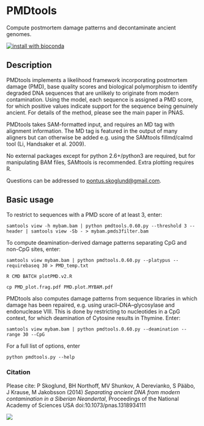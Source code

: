 # PMDtools
Compute postmortem damage patterns and decontaminate ancient genomes. 

[![install with bioconda](https://img.shields.io/badge/install%20with-bioconda-brightgreen.svg?style=flat-square)](http://bioconda.github.io/recipes/pmdtools/README.html)


## Description

PMDtools implements a likelihood framework incorporating postmortem damage (PMD), base quality scores and biological polymorphism to identify degraded DNA sequences that are unlikely to originate from modern contamination. Using the model, each sequence is assigned a PMD score, for which positive values indicate support for the sequence being genuinely ancient. For details of the method, please see the main paper in PNAS.

PMDtools takes SAM-formatted input, and requires an MD tag with alignment information. The MD tag is featured in the output of many aligners but can otherwise be added e.g. using the SAMtools fillmd/calmd tool (Li, Handsaker et al. 2009).

No external packages except for python 2.6+/python3 are required, but for manipulating BAM files, SAMtools is recommended. Extra plotting requires R.

Questions can be addressed to pontus.skoglund@gmail.com.

## Basic usage
To restrict to sequences with a PMD score of at least 3, enter:
```
samtools view -h mybam.bam | python pmdtools.0.60.py --threshold 3 --header | samtools view -Sb - > mybam.pmds3filter.bam
```

To compute deamination-derived damage patterns separating CpG and non-CpG sites, enter:

```
samtools view mybam.bam | python pmdtools.0.60.py --platypus --requirebaseq 30 > PMD_temp.txt

R CMD BATCH plotPMD.v2.R

cp PMD_plot.frag.pdf PMD.plot.MYBAM.pdf
```

PMDtools also computes damage patterns from sequence libraries in which damage has been repaired, e.g. using uracil–DNA–glycosylase and endonuclease VIII. This is done by restricting to nucleotides in a CpG context, for which deamination of Cytosine results in Thymine. Enter:

```
samtools view mybam.bam | python pmdtools.0.60.py --deamination --range 30 --CpG
```
For a full list of options, enter
```
python pmdtools.py --help
```

### Citation
Please cite: P Skoglund, BH Northoff, MV Shunkov, A Derevianko, S Pääbo, J Krause, M Jakobsson (2014) *Separating ancient DNA from modern contamination in a Siberian Neandertal*, Proceedings of the National Academy of Sciences USA doi:10.1073/pnas.1318934111

 ![](https://github.com/pontussk/PMDtools/blob/master/PMD_Skoglund_et_al_2015_Current_Biology.png?raw=true)


